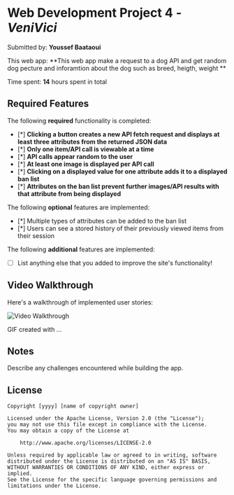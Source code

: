 # Web Development Project 4 - *VeniVici*

Submitted by: **Youssef Baataoui**

This web app: **This web app make a request to a dog API and get random dog pecture and inforamtion about the dog such as breed, heigth, weight **

Time spent: **14** hours spent in total

## Required Features

The following **required** functionality is completed:

- [*] **Clicking a button creates a new API fetch request and displays at least three attributes from the returned JSON data**
- [*] **Only one item/API call is viewable at a time**
- [*] **API calls appear random to the user**
- [*] **At least one image is displayed per API call**
- [*] **Clicking on a displayed value for one attribute adds it to a displayed ban list**
- [*] **Attributes on the ban list prevent further images/API results with that attribute from being displayed**

The following **optional** features are implemented:

- [*] Multiple types of attributes can be added to the ban list
- [*] Users can see a stored history of their previously viewed items from their session

The following **additional** features are implemented:

* [ ] List anything else that you added to improve the site's functionality!

## Video Walkthrough

Here's a walkthrough of implemented user stories:



<img src='https://imgur.com/2v8yseT' title='Video Walkthrough' width='' alt='Video Walkthrough' />

<!-- Replace this with whatever GIF tool you used! -->
GIF created with ...  
<!-- Recommended tools:
[Kap](https://getkap.co/) for macOS
[ScreenToGif](https://www.screentogif.com/) for Windows
[peek](https://github.com/phw/peek) for Linux. -->

## Notes

Describe any challenges encountered while building the app.

## License

    Copyright [yyyy] [name of copyright owner]

    Licensed under the Apache License, Version 2.0 (the "License");
    you may not use this file except in compliance with the License.
    You may obtain a copy of the License at

        http://www.apache.org/licenses/LICENSE-2.0

    Unless required by applicable law or agreed to in writing, software
    distributed under the License is distributed on an "AS IS" BASIS,
    WITHOUT WARRANTIES OR CONDITIONS OF ANY KIND, either express or implied.
    See the License for the specific language governing permissions and
    limitations under the License.
